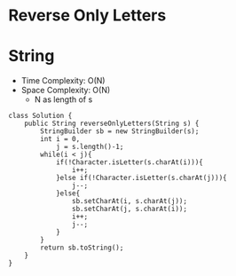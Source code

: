 # Reverse Only Letters
# String
* Time Complexity: O(N)
* Space Complexity: O(N)
	* N as length of s
```
class Solution {
    public String reverseOnlyLetters(String s) {
        StringBuilder sb = new StringBuilder(s);
        int i = 0,
            j = s.length()-1;
        while(i < j){
            if(!Character.isLetter(s.charAt(i))){
                i++;
            }else if(!Character.isLetter(s.charAt(j))){
                j--;
            }else{
                sb.setCharAt(i, s.charAt(j));
                sb.setCharAt(j, s.charAt(i));
                i++;
                j--;
            }  
        }
        return sb.toString();
    }
}
```